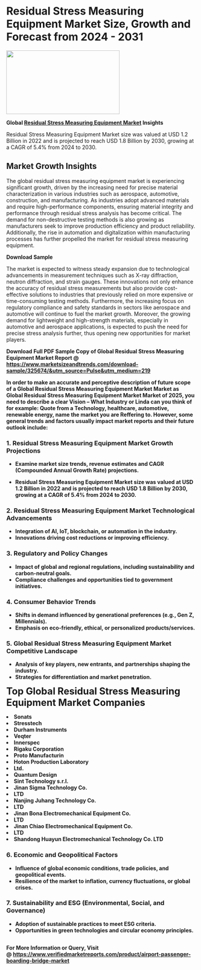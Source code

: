 <H1>Residual Stress Measuring Equipment Market Size, Growth and Forecast from 2024 - 2031</H1><img class="aligncenter size-medium wp-image-584254" src="https://thirdeyenews.in/wp-content/uploads/2024/09/Global-Market-Research-300x168.jpeg" alt="" width="300" height="168" /><p><strong>Global&nbsp;<a href="https://www.marketsizeandtrends.com/download-sample/325674/&amp;utm_source=Pulse&amp;utm_medium=219">Residual Stress Measuring Equipment Market</a> Insights</strong></p><p>Residual Stress Measuring Equipment Market size was valued at USD 1.2 Billion in 2022 and is projected to reach USD 1.8 Billion by 2030, growing at a CAGR of 5.4% from 2024 to 2030.</p><p><h2>Market Growth Insights</h2> <p>The global residual stress measuring equipment market is experiencing significant growth, driven by the increasing need for precise material characterization in various industries such as aerospace, automotive, construction, and manufacturing. As industries adopt advanced materials and require high-performance components, ensuring material integrity and performance through residual stress analysis has become critical. The demand for non-destructive testing methods is also growing as manufacturers seek to improve production efficiency and product reliability. Additionally, the rise in automation and digitalization within manufacturing processes has further propelled the market for residual stress measuring equipment.</p> <p><strong>Download Sample</strong></p> <p>The market is expected to witness steady expansion due to technological advancements in measurement techniques such as X-ray diffraction, neutron diffraction, and strain gauges. These innovations not only enhance the accuracy of residual stress measurements but also provide cost-effective solutions to industries that previously relied on more expensive or time-consuming testing methods. Furthermore, the increasing focus on regulatory compliance and safety standards in sectors like aerospace and automotive will continue to fuel the market growth. Moreover, the growing demand for lightweight and high-strength materials, especially in automotive and aerospace applications, is expected to push the need for precise stress analysis further, thus opening new opportunities for market players.</p> <p><strong></p><p><span class=""><strong>Download Full PDF Sample Copy of Global Residual Stress Measuring Equipment Market Report</strong> @ <a href="https://www.marketsizeandtrends.com/download-sample/325674/&amp;utm_source=Pulse&amp;utm_medium=219" target="_blank">https://www.marketsizeandtrends.com/download-sample/325674/&amp;utm_source=Pulse&amp;utm_medium=219</a></span></p><p>In order to make an accurate and perceptive description of future scope of a Global&nbsp;Residual Stress Measuring Equipment Market Market as Global&nbsp;Residual Stress Measuring Equipment Market Market of 2025, you need to describe a clear Vision &ndash; What Industry or Linda can you think of for example: Quote from a Technology, healthcare, automotive, renewable energy, name the market you are Reffering to. However, some general trends and factors usually impact market reports and their future outlook include:</p><h3>1.&nbsp;<strong>Residual Stress Measuring Equipment Market Growth Projections</strong></h3><ul><li>Examine market size trends, revenue estimates and CAGR (Compounded Annual Growth Rate) projections.</li><li><p>Residual Stress Measuring Equipment Market size was valued at USD 1.2 Billion in 2022 and is projected to reach USD 1.8 Billion by 2030, growing at a CAGR of 5.4% from 2024 to 2030.</p></li></ul><h3>2.&nbsp;<strong>Residual Stress Measuring Equipment Market Technological Advancements</strong></h3><ul><li>Integration of AI, IoT, blockchain, or automation in the industry.</li><li>Innovations driving cost reductions or improving efficiency.</li></ul><h3>3.&nbsp;<strong>Regulatory and Policy Changes</strong></h3><ul><li>Impact of global and regional regulations, including sustainability and carbon-neutral goals.</li><li>Compliance challenges and opportunities tied to government initiatives.</li></ul><h3>4.&nbsp;<strong>Consumer Behavior Trends</strong></h3><ul><li>Shifts in demand influenced by generational preferences (e.g., Gen Z, Millennials).</li><li>Emphasis on eco-friendly, ethical, or personalized products/services.</li></ul><h3>5.&nbsp;<strong>Global Residual Stress Measuring Equipment Market Competitive Landscape</strong></h3><ul><li>Analysis of key players, new entrants, and partnerships shaping the industry.</li><li>Strategies for differentiation and market penetration.</li></ul><p data-pm-slice="1 1 []"><span style="color: inherit; font-family: inherit; font-size: 25px;">Top Global Residual Stress Measuring Equipment Market Companies</span></p><div class="" data-test-id=""><p><li>Sonats</li><li> Stresstech</li><li> Durham Instruments</li><li> Veqter</li><li> Innerspec</li><li> Rigaku Corporation</li><li> Proto Manufacturin</li><li> Hoton Production Laboratory</li><li> Ltd.</li><li> Quantum Design</li><li> Sint Technology s.r.l.</li><li> Jinan Sigma Technology Co.</li><li> LTD</li><li> Nanjing Juhang Technology Co.</li><li> LTD</li><li> Jinan Bona Electromechanical Equipment Co.</li><li> LTD</li><li> Jinan Chiao Electromechanical Equipment Co.</li><li> LTD</li><li> Shandong Huayun Electromechanical Technology Co. LTD</li></p></div><h3>6.&nbsp;<strong>Economic and Geopolitical Factors</strong></h3><ul><li>Influence of global economic conditions, trade policies, and geopolitical events.</li><li>Resilience of the market to inflation, currency fluctuations, or global crises.</li></ul><h3>7.&nbsp;<strong>Sustainability and ESG (Environmental, Social, and Governance)</strong></h3><ul><li>Adoption of sustainable practices to meet ESG criteria.</li><li>Opportunities in green technologies and circular economy principles.</li></ul><h2><strong style="font-size: 14px;">For More Information or Query, Visit @&nbsp;</strong><a style="background-color: #ffffff; font-size: 14px;" href="https://www.marketsizeandtrends.com/report/residual-stress-measuring-equipment-market/" target="_blank">https://www.verifiedmarketreports.com/product/airport-passenger-boarding-bridge-market</a></h2>
